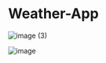 # Weather-App
![image (3)](https://user-images.githubusercontent.com/61704011/115745345-f8486e00-a3b0-11eb-8b8c-8cee8b78e481.png)

![image](https://user-images.githubusercontent.com/61704011/115745805-6856f400-a3b1-11eb-9c29-1c0ce6f0906c.png)

